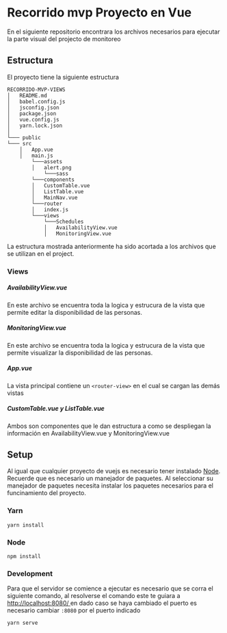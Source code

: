 # Recorrido mvp Proyecto en Vue

En el siguiente repositorio encontrara los archivos necesarios para ejecutar la parte visual del projecto de monitoreo

## Estructura

El proyecto tiene la siguiente estructura

```
RECORRIDO-MVP-VIEWS
│   README.md
│   babel.config.js
│   jsconfig.json
│   package.json
│   vue.config.js
│   yarn.lock.json
│
└─── public
└─── src
    │   App.vue
    │   main.js
        └───assets
        │   alert.png
            └───sass
        └───components
        │   CustomTable.vue
        │   ListTable.vue
        │   MainNav.vue
        └───router
        │   index.js
        └───views
            └───Schedules
            │   AvailabilityView.vue
            │   MonitoringView.vue

```

La estructura mostrada anteriormente ha sido acortada a los archivos que se utilizan en el project.

### Views

##### AvailabilityView.vue

En este archivo se encuentra toda la logica y estrucura de la vista que permite editar la disponibilidad de las personas.

##### MonitoringView.vue

En este archivo se encuentra toda la logica y estrucura de la vista que permite visualizar la disponibilidad de las personas.

##### App.vue

La vista principal contiene un `<router-view>` en el cual se cargan las demás vistas

##### CustomTable.vue y ListTable.vue

Ambos son componentes que le dan estructura a como se despliegan la información en AvailabilityView.vue y MonitoringView.vue

## Setup

Al igual que cualquier proyecto de vuejs es necesario tener instalado [Node](https://nodejs.org/es/download/). Recuerde que es necesario un manejador de paquetes. Al seleccionar su manejador de paquetes necesita instalar los paquetes necesarios para el funcinamiento del proyecto.

### Yarn

```
yarn install
```

### Node

```
npm install
```

### Development

Para que el servidor se comience a ejecutar es necesario que se corra el siguiente comando, al resolverse el comando este te guiara a [http://localhost:8080/ ](http://localhost:8080/) en dado caso se haya cambiado el puerto es necesario cambiar `:8080` por el puerto indicado

```
yarn serve
```
